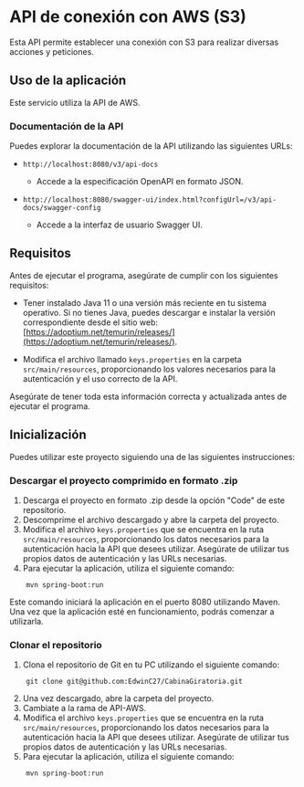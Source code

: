 # API de conexión con AWS (S3)

Esta API permite establecer una conexión con S3 para realizar diversas acciones y peticiones.

## Uso de la aplicación
Este servicio utiliza la API de AWS.


### Documentación de la API
Puedes explorar la documentación de la API utilizando las siguientes URLs:

- `http://localhost:8080/v3/api-docs`
  - Accede a la especificación OpenAPI en formato JSON.

- `http://localhost:8080/swagger-ui/index.html?configUrl=/v3/api-docs/swagger-config`
  - Accede a la interfaz de usuario Swagger UI.

## Requisitos
Antes de ejecutar el programa, asegúrate de cumplir con los siguientes requisitos:

- Tener instalado Java 11 o una versión más reciente en tu sistema operativo. Si no tienes Java, puedes descargar e instalar la versión correspondiente desde el sitio web: [https://adoptium.net/temurin/releases/](https://adoptium.net/temurin/releases/).

- Modifica el archivo llamado `keys.properties` en la carpeta `src/main/resources`, proporcionando los valores necesarios para la autenticación y el uso correcto de la API.

Asegúrate de tener toda esta información correcta y actualizada antes de ejecutar el programa.

## Inicialización
Puedes utilizar este proyecto siguiendo una de las siguientes instrucciones:

### Descargar el proyecto comprimido en formato .zip
1. Descarga el proyecto en formato .zip desde la opción "Code" de este repositorio.
2. Descomprime el archivo descargado y abre la carpeta del proyecto.
3. Modifica el archivo `keys.properties` que se encuentra en la ruta `src/main/resources`, proporcionando los datos necesarios para la autenticación hacia la API que desees utilizar. Asegúrate de utilizar tus propios datos de autenticación y las URLs necesarias.
4. Para ejecutar la aplicación, utiliza el siguiente comando:
``` 
    mvn spring-boot:run
```
Este comando iniciará la aplicación en el puerto 8080 utilizando Maven. Una vez que la aplicación esté en funcionamiento, podrás comenzar a utilizarla.

### Clonar el repositorio
1. Clona el repositorio de Git en tu PC utilizando el siguiente comando:
``` 
    git clone git@github.com:EdwinC27/CabinaGiratoria.git
```
2. Una vez descargado, abre la carpeta del proyecto.
3. Cambiate a la rama de API-AWS.
4. Modifica el archivo `keys.properties` que se encuentra en la ruta `src/main/resources`, proporcionando los datos necesarios para la autenticación hacia la API que desees utilizar. Asegúrate de utilizar tus propios datos de autenticación y las URLs necesarias.
5. Para ejecutar la aplicación, utiliza el siguiente comando:
``` 
    mvn spring-boot:run
```
